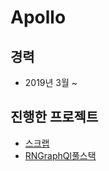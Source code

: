 # Apollo

## 경력
- 2019년 3월 ~
## 진행한 프로젝트
- [스크랩](../2019/스크랩.md)
- [RNGraphQl풀스택](../2020/RNGraphQl풀스택.md)